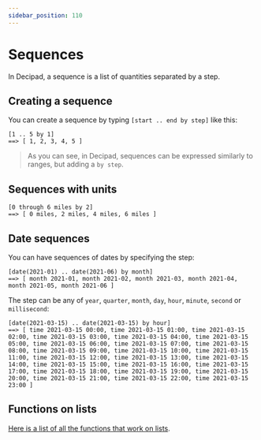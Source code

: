 ```yaml
---
sidebar_position: 110
---
```


# Sequences

In Decipad, a sequence is a list of quantities separated by a step.

## Creating a sequence

You can create a sequence by typing `[start .. end by step]` like this:

```deci live
[1 .. 5 by 1]
==> [ 1, 2, 3, 4, 5 ]
```

> As you can see, in Decipad, sequences can be expressed similarly to ranges, but adding a `by step`.

## Sequences with units

```deci live
[0 through 6 miles by 2]
==> [ 0 miles, 2 miles, 4 miles, 6 miles ]
```

## Date sequences

You can have sequences of dates by specifying the step:

```deci live
[date(2021-01) .. date(2021-06) by month]
==> [ month 2021-01, month 2021-02, month 2021-03, month 2021-04, month 2021-05, month 2021-06 ]
```

The step can be any of `year`, `quarter`, `month`, `day`, `hour`, `minute`, `second` or `millisecond`:

```deci live
[date(2021-03-15) .. date(2021-03-15) by hour]
==> [ time 2021-03-15 00:00, time 2021-03-15 01:00, time 2021-03-15 02:00, time 2021-03-15 03:00, time 2021-03-15 04:00, time 2021-03-15 05:00, time 2021-03-15 06:00, time 2021-03-15 07:00, time 2021-03-15 08:00, time 2021-03-15 09:00, time 2021-03-15 10:00, time 2021-03-15 11:00, time 2021-03-15 12:00, time 2021-03-15 13:00, time 2021-03-15 14:00, time 2021-03-15 15:00, time 2021-03-15 16:00, time 2021-03-15 17:00, time 2021-03-15 18:00, time 2021-03-15 19:00, time 2021-03-15 20:00, time 2021-03-15 21:00, time 2021-03-15 22:00, time 2021-03-15 23:00 ]
```

## Functions on lists

[Here is a list of all the functions that work on lists](/docs/docs/language/built-in-functions/functions-for-lists).
